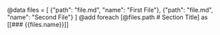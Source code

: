 @data files = [
  {"path": "file.md", "name": "First File"},
  {"path": "file.md", "name": "Second File"}
]
@add foreach [@files.path # Section Title] as [[### {{files.name}}]]